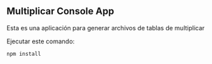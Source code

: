 

## Multiplicar Console App

Esta es una aplicación para generar archivos de tablas de multiplicar

Ejecutar este comando:

```
npm install
```